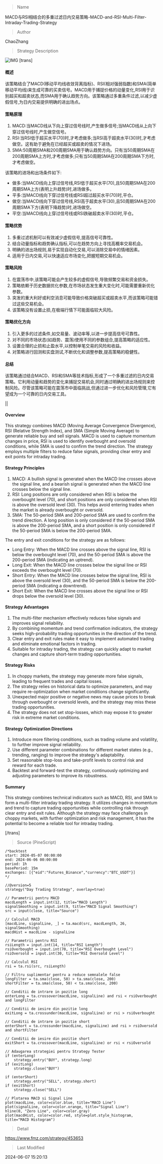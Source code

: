 
> Name

MACD与RSI相结合的多重过滤日内交易策略-MACD-and-RSI-Multi-Filter-Intraday-Trading-Strategy

> Author

ChaoZhang

> Strategy Description

![IMG](https://www.fmz.com/upload/asset/12f27fc362342bb46e0.png)
[trans]
#### 概述

该策略结合了MACD(移动平均线收敛背离指标)、RSI(相对强弱指数)和SMA(简单移动平均线)来生成可靠的买卖信号。MACD用于捕捉价格的动量变化,RSI用于识别超买和超卖状态,而SMA用于确认趋势方向。该策略通过多重条件过滤,以减少虚假信号,为日内交易提供明确的进出场点。

#### 策略原理

1. MACD:当MACD线从下向上穿过信号线时,产生做多信号;当MACD线从上向下穿过信号线时,产生做空信号。
2. RSI:当RSI低于超买水平(70)时,才考虑做多;当RSI高于超卖水平(30)时,才考虑做空。这有助于避免在已经超买或超卖的情况下进场。
3. SMA:50周期SMA和200周期SMA用于确认趋势方向。只有当50周期SMA在200周期SMA上方时,才考虑做多;只有当50周期SMA在200周期SMA下方时,才考虑做空。

该策略的进场和出场条件如下:

- 做多:当MACD线向上穿过信号线,RSI低于超买水平(70),且50周期SMA在200周期SMA上方(表明上升趋势)时,进场做多。
- 平多:当MACD线向下穿过信号线或RSI超过超买水平(70)时,平仓。
- 做空:当MACD线向下穿过信号线,RSI高于超卖水平(30),且50周期SMA在200周期SMA下方(表明下降趋势)时,进场做空。  
- 平空:当MACD线向上穿过信号线或RSI跌破超卖水平(30)时,平仓。

#### 策略优势

1. 多重过滤机制可以有效减少虚假信号,提高信号可靠性。
2. 结合动量指标和趋势确认指标,可以在趋势方向上寻找高概率交易机会。
3. 明确的进出场规则,易于实现自动化交易,可以消除交易中的情绪因素。
4. 适用于日内交易,可以快速适应市场变化,把握短期交易机会。

#### 策略风险

1. 在震荡市中,该策略可能会产生较多的虚假信号,导致频繁交易和资金损失。
2. 策略依赖于历史数据优化参数,在市场状态发生重大变化时,可能需要重新优化参数。
3. 突发的重大利好或利空消息可能导致价格突破超买或超卖水平,而该策略可能错过这些交易机会。
4. 该策略没有设置止损,在极端行情下可能面临较大风险。

#### 策略优化方向

1. 引入更多的过滤条件,如交易量、波动率等,以进一步提高信号可靠性。
2. 对不同的市场状态(如趋势、震荡)使用不同的参数组合,提高策略的适应性。
3. 设置合理的止损和止盈水平,以控制单笔交易的风险和收益。
4. 对策略进行回测和实盘测试,不断优化和调整参数,提高策略的稳健性。

#### 总结

该策略通过结合MACD、RSI和SMA等技术指标,形成了一个多重过滤的日内交易策略。它利用动量和趋势的变化来捕捉交易机会,同时通过明确的进出场规则来控制风险。尽管该策略可能在震荡市中面临挑战,但通过进一步优化和风险管理,它有望成为一个可靠的日内交易工具。

|| 

#### Overview

This strategy combines MACD (Moving Average Convergence Divergence), RSI (Relative Strength Index), and SMA (Simple Moving Average) to generate reliable buy and sell signals. MACD is used to capture momentum changes in price, RSI is used to identify overbought and oversold conditions, while SMA is used to confirm the trend direction. The strategy employs multiple filters to reduce false signals, providing clear entry and exit points for intraday trading.

#### Strategy Principles

1. MACD: A bullish signal is generated when the MACD line crosses above the signal line, and a bearish signal is generated when the MACD line crosses below the signal line.
2. RSI: Long positions are only considered when RSI is below the overbought level (70), and short positions are only considered when RSI is above the oversold level (30). This helps avoid entering trades when the market is already overbought or oversold.
3. SMA: The 50-period SMA and 200-period SMA are used to confirm the trend direction. A long position is only considered if the 50-period SMA is above the 200-period SMA, and a short position is only considered if the 50-period SMA is below the 200-period SMA.

The entry and exit conditions for the strategy are as follows:

- Long Entry: When the MACD line crosses above the signal line, RSI is below the overbought level (70), and the 50-period SMA is above the 200-period SMA (indicating an uptrend).
- Long Exit: When the MACD line crosses below the signal line or RSI exceeds the overbought level (70).
- Short Entry: When the MACD line crosses below the signal line, RSI is above the oversold level (30), and the 50-period SMA is below the 200-period SMA (indicating a downtrend).
- Short Exit: When the MACD line crosses above the signal line or RSI drops below the oversold level (30).

#### Strategy Advantages

1. The multi-filter mechanism effectively reduces false signals and improves signal reliability.
2. By combining momentum and trend confirmation indicators, the strategy seeks high-probability trading opportunities in the direction of the trend.
3. Clear entry and exit rules make it easy to implement automated trading and eliminate emotional factors in trading.
4. Suitable for intraday trading, the strategy can quickly adapt to market changes and capture short-term trading opportunities.

#### Strategy Risks

1. In choppy markets, the strategy may generate more false signals, leading to frequent trades and capital losses.
2. The strategy relies on historical data to optimize parameters, and may require re-optimization when market conditions change significantly.
3. Unexpected major positive or negative news may cause prices to break through overbought or oversold levels, and the strategy may miss these trading opportunities.
4. The strategy does not set stop-losses, which may expose it to greater risk in extreme market conditions.

#### Strategy Optimization Directions

1. Introduce more filtering conditions, such as trading volume and volatility, to further improve signal reliability.
2. Use different parameter combinations for different market states (e.g., trending, ranging) to improve the strategy's adaptability.
3. Set reasonable stop-loss and take-profit levels to control risk and reward for each trade.
4. Backtest and forward-test the strategy, continuously optimizing and adjusting parameters to improve its robustness.

#### Summary

This strategy combines technical indicators such as MACD, RSI, and SMA to form a multi-filter intraday trading strategy. It utilizes changes in momentum and trend to capture trading opportunities while controlling risk through clear entry and exit rules. Although the strategy may face challenges in choppy markets, with further optimization and risk management, it has the potential to become a reliable tool for intraday trading.

[/trans]



> Source (PineScript)

``` pinescript
/*backtest
start: 2024-05-07 00:00:00
end: 2024-06-06 00:00:00
period: 1h
basePeriod: 15m
exchanges: [{"eid":"Futures_Binance","currency":"BTC_USDT"}]
*/

//@version=5
strategy("Day Trading Strategy", overlay=true)

// Parametrii pentru MACD
macdLength = input.int(12, title="MACD Length")
signalSmoothing = input.int(9, title="MACD Signal Smoothing")
src = input(close, title="Source")

// Calculul MACD
[macdLine, signalLine, _] = ta.macd(src, macdLength, 26, signalSmoothing)
macdHist = macdLine - signalLine

// Parametrii pentru RSI
rsiLength = input.int(14, title="RSI Length")
rsiOverbought = input.int(70, title="RSI Overbought Level")
rsiOversold = input.int(30, title="RSI Oversold Level")

// Calculul RSI
rsi = ta.rsi(src, rsiLength)

// Filtru suplimentar pentru a reduce semnalele false
longFilter = ta.sma(close, 50) > ta.sma(close, 200)
shortFilter = ta.sma(close, 50) < ta.sma(close, 200)

// Conditii de intrare in pozitie long
enterLong = ta.crossover(macdLine, signalLine) and rsi < rsiOverbought and longFilter

// Conditii de iesire din pozitie long
exitLong = ta.crossunder(macdLine, signalLine) or rsi > rsiOverbought

// Conditii de intrare in pozitie short
enterShort = ta.crossunder(macdLine, signalLine) and rsi > rsiOversold and shortFilter

// Conditii de iesire din pozitie short
exitShort = ta.crossover(macdLine, signalLine) or rsi < rsiOversold

// Adaugarea strategiei pentru Strategy Tester
if (enterLong)
    strategy.entry("BUY", strategy.long)
if (exitLong)
    strategy.close("BUY")

if (enterShort)
    strategy.entry("SELL", strategy.short)
if (exitShort)
    strategy.close("SELL")

// Plotarea MACD si Signal Line
plot(macdLine, color=color.blue, title="MACD Line")
plot(signalLine, color=color.orange, title="Signal Line")
hline(0, "Zero Line", color=color.gray)
plot(macdHist, color=color.red, style=plot.style_histogram, title="MACD Histogram")

```

> Detail

https://www.fmz.com/strategy/453653

> Last Modified

2024-06-07 15:20:13
